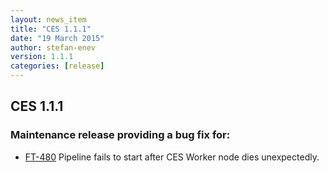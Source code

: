 ```yaml
---
layout: news_item
title: "CES 1.1.1"
date: "19 March 2015"
author: stefan-enev
version: 1.1.1
categories: [release]
---
```

## CES 1.1.1

### Maintenance release providing a bug fix for:

* [FT-480](https://jira.ontotext.com/browse/FT-480) Pipeline fails to start after CES Worker node dies unexpectedly.
